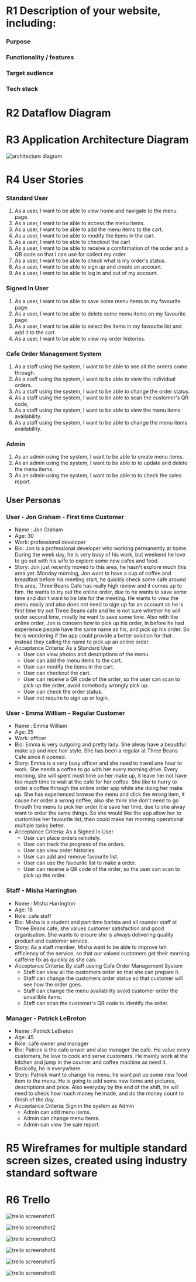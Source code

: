 # R1 Description of your website, including:

### Purpose

### Functionality / features

### Target audience

### Tech stack

# R2 Dataflow Diagram

# R3 Application Architecture Diagram

![architecture diagram](./docs/architecture_diagram.png)

# R4 User Stories

### Standard User

1. As a user, I want to be able to view home and navigate to the menu page.
2. As a user, I want to be able to access the menu items.
3. As a user, I want to be able to add the menu items to the cart.
4. As a user, I want to be able to modify the items in the cart.
5. As a user, I want to be able to checkout the cart
6. As a user, I want to be able to receive a comfirmation of the order and a QR code so that I can use for collect my order.
7. As a user, I want to be able to check what is my order's status.
8. As a user, I want to be able to sign up and create an account.
9. As a user, I want to be able to log in and out of my account.

### Signed In User

1. As a user, I want to be able to save some menu items to my favourite page.
2. As a user, I want to be able to delete some menu items on my favourite page.
3. As a user, I want to be able to select the items in my favourite list and add it to the cart.
4. As a user, I want to be able to view my order histories.

### Cafe Order Management System

1. As a staff using the system, I want to be able to see all the orders come through.
2. As a staff using the system, I want to be able to view the individual orders.
3. As a staff using the system, I want to be able to change the order status.
4. As a staff using the system, I want to be able to scan the customer's QR code,
5. As a staff using the system, I want to be able to view the menu items availability.
6. As a staff using the system, I want to be able to change the menu items availability.

### Admin

1. As an admin using the system, I want to be able to create menu items.
2. As an admin using the system, I want to be able to to update and delete the menu items.
3. As an admin using the system, I want to be able to to check the sales report.

## User Personas

### User - Jon Graham - First time Customer

- Name : Jon Graham
- Age: 30
- Work: professional developer
- Bio: Jon is a professional developer who working permanently at home. During the week day, he is very busy of his work, but weekend he love to go out with his wife to explore some new cafes and food.
- Story: Jon just recently moved to this area, he hasn't explore much this area yet. Monday morning, Jon want to have a cup of coffee and breadfast before his meeting start, he quickly check some cafe around this area, Three Beans Cafe has really high review and it comes up to him. He wants to try out the online order, due to he wants to save some time and don't want to be late for the meeting. He wants to view the menu easily and also does not need to sign up for an account as he is first time try out Three Beans cafe and he is not sure whether he will order second time, mostly he want to save some time. Also with the online order, Jon is concern how to pick up his order, in before he had experience people have the same name as his, and pick up his order. So he is wondering if the app could provide a better solution for that instead they calling the name to pick up an online order.
- Acceptance Criteria: As a Standard User
  - User can view photos and descriptions of the menu.
  - User can add the menu items to the cart.
  - User can modify the items in the cart.
  - User can checkout the cart.
  - User can receive a QR code of the order, so the user can scan to pick up the order, avoid somebody wrongly pick up.
  - User can check the order status.
  - User not require to sign up or login.

### User - Emma William - Regular Customer

- Name : Emma William
- Age: 25
- Work: officer
- Bio: Emma is very outgoing and pretty lady. She alway have a beautiful make up and nice hair style. She has been a regular at Three Beans Cafe since it opened.
- Story: Emma is a very busy officer and she need to travel one hour to work. She needs a coffee to go with her every morning drive. Every morning, she will spent most time on her make up, it leave her not have too much time to wait at the cafe for her coffee. She like to hurry to order a coffee through the online order app while she doing her make up. She has experienced browse the menu and click the wrong item, it cause her order a wrong coffee, also she think she don't need to go throuth the menu to pick her order it is save her time, due to she alway want to order the same things. So she would like the app allow her to customlise her favourite list, then could make her morning operational multiple tasks better.
- Acceptance Criteria: As a Signed In User
  - User can place orders remotely.
  - User can track the progress of the orders.
  - User can view order histories.
  - User can add and remove favourite list.
  - User can use the favourite list to make a order.
  - User can receive a QR code of the order, so the user can scan to pick up the order.

### Staff - Misha Harrington

- Name : Misha Harrington
- Age: 18
- Role: cafe staff
- Bio: Misha is a student and part time barista and all rounder staff at Three Beans cafe, she values customer satisfaction and good organisation. She wants to ensure she is always delivering quality product and customer service.
- Story: As a staff member, Misha want to be able to improve teh efficiency of the service, so that our valued customers get their morning caffeine fix as quickly as she can.
- Acceptance Criteria: By staff useing Cafe Order Management System
  - Staff can view all the customers order so that she can prepare it.
  - Staff can change the customers order status so that customer will see how the order goes.
  - Staff can change the menu availability avoid customer order the unvailible items.
  - Staff can scan the customer's QR code to identify the order.

### Manager - Patrick LeBreton

- Name : Patrick LeBreton
- Age: 45
- Role: cafe owner and manager
- Bio: Patrick is the cafe onwer and also manager the cafe. He value every customers, he love to cook and serve customers. He mainly work at the kitchen and jump in the counter and coffee machine as need it. Basically, he is everywhere.
- Story: Patrick want to change his menu, he want put up some new food item to the menu. He is going to add some new items and pictures, descriptions and price. Also everyday by the end of the shift, he will need to check how much money he made, and do the money count to finish of the day.
- Acceptance Criteria: Sign in the system as Admin
  - Admin can add menu items.
  - Admin can change menu items.
  - Admin can view the sale report.

# R5 Wireframes for multiple standard screen sizes, created using industry standard software

# R6 Trello

![trello screenshot1](./docs/trello1.png)

![trello screenshot2](./docs/trello2.png)

![trello screenshot3](./docs/trello3.png)

![trello screenshot4](./docs/trello4.png)

![trello screenshot5](./docs/trello5.png)

![trello screenshot6](./docs/trello6.png)

